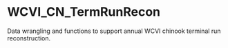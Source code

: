# WCVI_CN_TermRunRecon
Data wrangling and functions to support annual WCVI chinook terminal run reconstruction.
